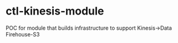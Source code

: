 # ctl-kinesis-module
POC for module that builds infrastructure to support Kinesis->Data Firehouse-S3
